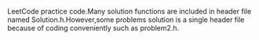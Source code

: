LeetCode practice code.Many solution functions are included in header file named Solution.h.However,some problems solution is a single header file because of coding conveniently such as problem2.h.